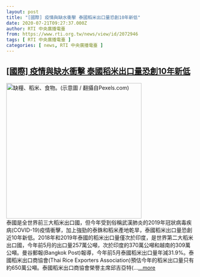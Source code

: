 ```yaml
---
layout: post
title: "[國際] 疫情與缺水衝擊 泰國稻米出口量恐創10年新低"
date: 2020-07-21T09:27:37.000Z
author: RTI 中央廣播電臺
from: https://www.rti.org.tw/news/view/id/2072946
tags: [ RTI 中央廣播電臺 ]
categories: [ news, RTI 中央廣播電臺 ]
---
```

<!--1595323657000-->
[[國際] 疫情與缺水衝擊 泰國稻米出口量恐創10年新低](https://www.rti.org.tw/news/view/id/2072946)
------

<div>
<img src="https://static.rti.org.tw/assets/thumbnails/2020/05/31/12e46ad4bea4ce05b949a0f809ac179b.jpg" width="360" alt="缺糧、稻米、食物。(示意圖 / 翻攝自Pexels.com)" title="缺糧、稻米、食物。(示意圖 / 翻攝自Pexels.com)"><br>泰國是全世界前三大稻米出口國，但今年受到俗稱武漢肺炎的2019年冠狀病毒疾病(COVID-19)疫情衝擊，加上強勁的泰銖和稻米產地乾旱，泰國稻米出口量恐創近10年新低。2018年和2019年泰國的稻米出口量僅次於印度，是世界第二大稻米出口國，今年前5月的出口量257萬公噸，次於印度的370萬公噸和越南的309萬公噸。曼谷郵報(Bangkok Post)報導，今年前5月泰國稻米出口量年減31.9%。泰國稻米出口商協會(Thai Rice Exporters Association)預估今年的稻米出口量只有約650萬公噸。泰國稻米出口商協會榮譽主席邱吉亞特(...<a target="_blank" href="https://www.rti.org.tw/news/view/id/2072946">...more</a>
</div>
